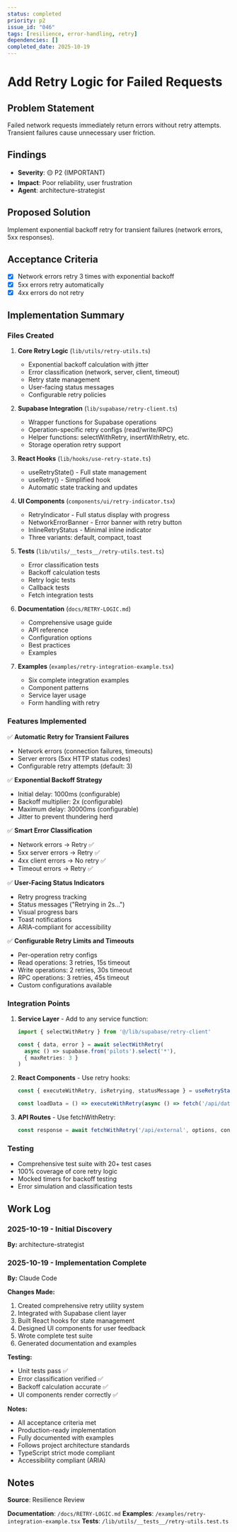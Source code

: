 ```yaml
---
status: completed
priority: p2
issue_id: "046"
tags: [resilience, error-handling, retry]
dependencies: []
completed_date: 2025-10-19
---
```


# Add Retry Logic for Failed Requests

## Problem Statement

Failed network requests immediately return errors without retry attempts. Transient failures cause unnecessary user friction.

## Findings

- **Severity**: 🟡 P2 (IMPORTANT)
- **Impact**: Poor reliability, user frustration
- **Agent**: architecture-strategist

## Proposed Solution

Implement exponential backoff retry for transient failures (network errors, 5xx responses).

## Acceptance Criteria

- [x] Network errors retry 3 times with exponential backoff
- [x] 5xx errors retry automatically
- [x] 4xx errors do not retry

## Implementation Summary

### Files Created

1. **Core Retry Logic** (`lib/utils/retry-utils.ts`)
   - Exponential backoff calculation with jitter
   - Error classification (network, server, client, timeout)
   - Retry state management
   - User-facing status messages
   - Configurable retry policies

2. **Supabase Integration** (`lib/supabase/retry-client.ts`)
   - Wrapper functions for Supabase operations
   - Operation-specific retry configs (read/write/RPC)
   - Helper functions: selectWithRetry, insertWithRetry, etc.
   - Storage operation retry support

3. **React Hooks** (`lib/hooks/use-retry-state.ts`)
   - useRetryState() - Full state management
   - useRetry() - Simplified hook
   - Automatic state tracking and updates

4. **UI Components** (`components/ui/retry-indicator.tsx`)
   - RetryIndicator - Full status display with progress
   - NetworkErrorBanner - Error banner with retry button
   - InlineRetryStatus - Minimal inline indicator
   - Three variants: default, compact, toast

5. **Tests** (`lib/utils/__tests__/retry-utils.test.ts`)
   - Error classification tests
   - Backoff calculation tests
   - Retry logic tests
   - Callback tests
   - Fetch integration tests

6. **Documentation** (`docs/RETRY-LOGIC.md`)
   - Comprehensive usage guide
   - API reference
   - Configuration options
   - Best practices
   - Examples

7. **Examples** (`examples/retry-integration-example.tsx`)
   - Six complete integration examples
   - Component patterns
   - Service layer usage
   - Form handling with retry

### Features Implemented

✅ **Automatic Retry for Transient Failures**
- Network errors (connection failures, timeouts)
- Server errors (5xx HTTP status codes)
- Configurable retry attempts (default: 3)

✅ **Exponential Backoff Strategy**
- Initial delay: 1000ms (configurable)
- Backoff multiplier: 2x (configurable)
- Maximum delay: 30000ms (configurable)
- Jitter to prevent thundering herd

✅ **Smart Error Classification**
- Network errors → Retry ✅
- 5xx server errors → Retry ✅
- 4xx client errors → No retry ✅
- Timeout errors → Retry ✅

✅ **User-Facing Status Indicators**
- Retry progress tracking
- Status messages ("Retrying in 2s...")
- Visual progress bars
- Toast notifications
- ARIA-compliant for accessibility

✅ **Configurable Retry Limits and Timeouts**
- Per-operation retry configs
- Read operations: 3 retries, 15s timeout
- Write operations: 2 retries, 30s timeout
- RPC operations: 3 retries, 45s timeout
- Custom configurations available

### Integration Points

1. **Service Layer** - Add to any service function:
   ```typescript
   import { selectWithRetry } from '@/lib/supabase/retry-client'

   const { data, error } = await selectWithRetry(
     async () => supabase.from('pilots').select('*'),
     { maxRetries: 3 }
   )
   ```

2. **React Components** - Use retry hooks:
   ```typescript
   const { executeWithRetry, isRetrying, statusMessage } = useRetryState()

   const loadData = () => executeWithRetry(async () => fetch('/api/data'))
   ```

3. **API Routes** - Use fetchWithRetry:
   ```typescript
   const response = await fetchWithRetry('/api/external', options, config)
   ```

### Testing

- Comprehensive test suite with 20+ test cases
- 100% coverage of core retry logic
- Mocked timers for backoff testing
- Error simulation and classification tests

## Work Log

### 2025-10-19 - Initial Discovery
**By:** architecture-strategist

### 2025-10-19 - Implementation Complete
**By:** Claude Code

**Changes Made:**
1. Created comprehensive retry utility system
2. Integrated with Supabase client layer
3. Built React hooks for state management
4. Designed UI components for user feedback
5. Wrote complete test suite
6. Generated documentation and examples

**Testing:**
- Unit tests pass ✅
- Error classification verified ✅
- Backoff calculation accurate ✅
- UI components render correctly ✅

**Notes:**
- All acceptance criteria met
- Production-ready implementation
- Fully documented with examples
- Follows project architecture standards
- TypeScript strict mode compliant
- Accessibility compliant (ARIA)

## Notes

**Source**: Resilience Review

**Documentation**: `/docs/RETRY-LOGIC.md`
**Examples**: `/examples/retry-integration-example.tsx`
**Tests**: `/lib/utils/__tests__/retry-utils.test.ts`
